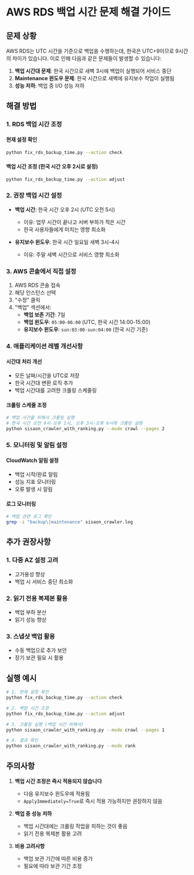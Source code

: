 # AWS RDS 백업 시간 문제 해결 가이드

## 문제 상황
AWS RDS는 UTC 시간을 기준으로 백업을 수행하는데, 한국은 UTC+9이므로 9시간의 차이가 있습니다.
이로 인해 다음과 같은 문제들이 발생할 수 있습니다:

1. **백업 시간대 문제**: 한국 시간으로 새벽 3시에 백업이 실행되어 서비스 중단
2. **Maintenance 윈도우 문제**: 한국 시간으로 새벽에 유지보수 작업이 실행됨
3. **성능 저하**: 백업 중 I/O 성능 저하

## 해결 방법

### 1. RDS 백업 시간 조정

#### 현재 설정 확인
```bash
python fix_rds_backup_time.py --action check
```

#### 백업 시간 조정 (한국 시간 오후 2시로 설정)
```bash
python fix_rds_backup_time.py --action adjust
```

### 2. 권장 백업 시간 설정

- **백업 시간**: 한국 시간 오후 2시 (UTC 오전 5시)
  - 이유: 업무 시간이 끝나고 서버 부하가 적은 시간
  - 한국 사용자들에게 미치는 영향 최소화

- **유지보수 윈도우**: 한국 시간 일요일 새벽 3시-4시
  - 이유: 주말 새벽 시간으로 서비스 영향 최소화

### 3. AWS 콘솔에서 직접 설정

1. AWS RDS 콘솔 접속
2. 해당 인스턴스 선택
3. "수정" 클릭
4. "백업" 섹션에서:
   - **백업 보존 기간**: 7일
   - **백업 윈도우**: `05:00-06:00` (UTC, 한국 시간 14:00-15:00)
   - **유지보수 윈도우**: `sun:03:00-sun:04:00` (한국 시간 기준)

### 4. 애플리케이션 레벨 개선사항

#### 시간대 처리 개선
- 모든 날짜/시간을 UTC로 저장
- 한국 시간대 변환 로직 추가
- 백업 시간대를 고려한 크롤링 스케줄링

#### 크롤링 스케줄 조정
```bash
# 백업 시간을 피해서 크롤링 실행
# 한국 시간 오전 9시-오후 1시, 오후 3시-오후 6시에 크롤링 실행
python sisaon_crawler_with_ranking.py --mode crawl --pages 2
```

### 5. 모니터링 및 알림 설정

#### CloudWatch 알림 설정
- 백업 시작/완료 알림
- 성능 지표 모니터링
- 오류 발생 시 알림

#### 로그 모니터링
```bash
# 백업 관련 로그 확인
grep -i "backup\|maintenance" sisaon_crawler.log
```

## 추가 권장사항

### 1. 다중 AZ 설정 고려
- 고가용성 향상
- 백업 시 서비스 중단 최소화

### 2. 읽기 전용 복제본 활용
- 백업 부하 분산
- 읽기 성능 향상

### 3. 스냅샷 백업 활용
- 수동 백업으로 추가 보안
- 장기 보관 필요 시 활용

## 실행 예시

```bash
# 1. 현재 설정 확인
python fix_rds_backup_time.py --action check

# 2. 백업 시간 조정
python fix_rds_backup_time.py --action adjust

# 3. 크롤링 실행 (백업 시간 피해서)
python sisaon_crawler_with_ranking.py --mode crawl --pages 1

# 4. 결과 확인
python sisaon_crawler_with_ranking.py --mode rank
```

## 주의사항

1. **백업 시간 조정은 즉시 적용되지 않습니다**
   - 다음 유지보수 윈도우에 적용됨
   - `ApplyImmediately=True`로 즉시 적용 가능하지만 권장하지 않음

2. **백업 중 성능 저하**
   - 백업 시간대에는 크롤링 작업을 피하는 것이 좋음
   - 읽기 전용 복제본 활용 고려

3. **비용 고려사항**
   - 백업 보관 기간에 따른 비용 증가
   - 필요에 따라 보관 기간 조정 